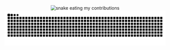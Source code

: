 

<div align="center">
  <img alt="snake eating my contributions" src="https://raw.githubusercontent.com/kev1n01/output/github-contribution-grid-snake.svg" />
  <img alt="snake eating my contributions" src="https://raw.githubusercontent.com/kev1n01/kev1n01/output/snake.svg" />
</div>
